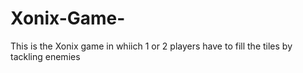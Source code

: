 # Xonix-Game-
This is the Xonix game in whiich 1 or 2 players have to fill the tiles by tackling enemies
